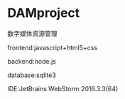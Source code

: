 # DAMproject

数字媒体资源管理

frontend:javascript+html5+css

backend:node.js

database:sqlite3

IDE:JetBrains WebStorm 2016.3.3(64)